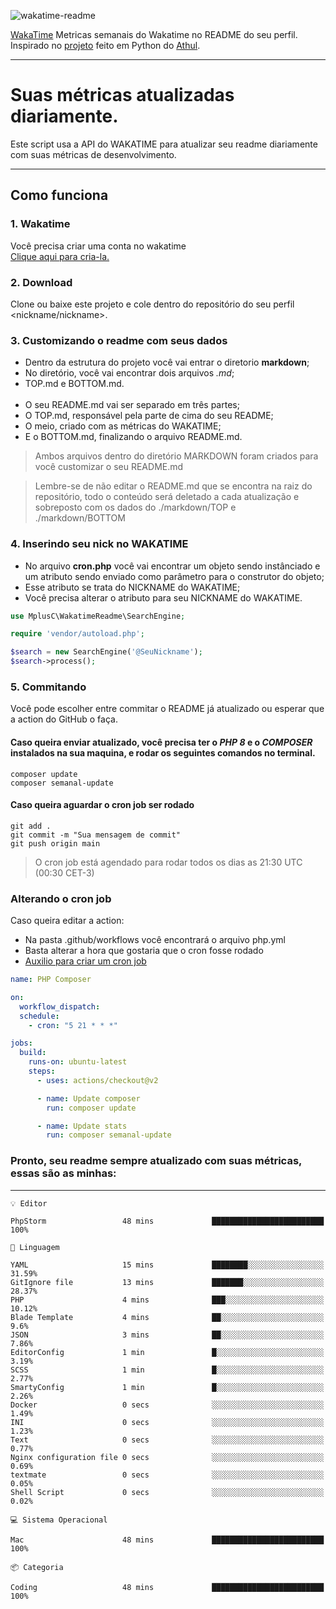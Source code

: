 ![wakatime-readme](https://socialify.git.ci/bymatheus/wakatime-readme/image?description=1&descriptionEditable=M%C3%A9tricas%20semanais%20do%20Wakatime%20no%20seu%20README%20de%20perfil.&font=KoHo&forks=1&language=1&owner=1&pattern=Signal&stargazers=1&theme=Dark)

[WakaTime](https://wakatime.com) Metricas semanais do Wakatime no README do seu perfil. <br>
Inspirado no [projeto](https://github.com/athul/waka-readme) feito em Python do [Athul](https://github.com/athul).
___

# Suas métricas atualizadas diariamente.
Este script usa a API do WAKATIME para atualizar seu readme diariamente com suas métricas de desenvolvimento.

___

## Como funciona

### 1. Wakatime
Você precisa criar uma conta no wakatime <br>
[Clique aqui para cria-la.](https://wakatime.com) 

### 2. Download
Clone ou baixe este projeto e cole dentro do repositório do seu perfil <nickname/nickname>.

### 3. Customizando o readme com seus dados
- Dentro da estrutura do projeto você vai entrar o diretorio **markdown**;  
- No diretório, você vai encontrar dois arquivos *.md*;
- TOP.md e BOTTOM.md.
<br><br>
- O seu README.md vai ser separado em três partes; 
- O TOP.md, responsável pela parte de cima do seu README;
- O meio, criado com as métricas do WAKATIME;
- E o BOTTOM.md, finalizando o arquivo README.md.<br>

> Ambos arquivos dentro do diretório MARKDOWN foram criados para você customizar o seu README.md

> Lembre-se de não editar o README.md que se encontra na raiz do repositório, todo o conteúdo será deletado a cada atualização e sobreposto com os dados do ./markdown/TOP e ./markdown/BOTTOM

### 4. Inserindo seu nick no WAKATIME
- No arquivo **cron.php** você vai encontrar um objeto sendo instânciado e um atributo sendo enviado como parâmetro para o construtor do objeto;
- Esse atributo se trata do NICKNAME do WAKATIME;
- Você precisa alterar o atributo para seu NICKNAME do WAKATIME.

```php
use MplusC\WakatimeReadme\SearchEngine;

require 'vendor/autoload.php';

$search = new SearchEngine('@SeuNickname');
$search->process();
```

### 5. Commitando
Você pode escolher entre commitar o README já atualizado ou esperar que a action do GitHub o faça. <br>

#### Caso queira enviar atualizado, você precisa ter o *PHP 8* e o *COMPOSER* instalados na sua maquina, e rodar os seguintes comandos no terminal.
```composer
composer update
composer semanal-update 
```

#### Caso queira aguardar o cron job ser rodado 
```git 
git add .
git commit -m "Sua mensagem de commit"
git push origin main
```

>O cron job está agendado para rodar todos os dias as 21:30 UTC (00:30 CET-3) 

### Alterando o cron job
Caso queira editar a action:

- Na pasta .github/workflows você encontrará o arquivo php.yml
- Basta alterar a hora que gostaria que o cron fosse rodado
- [Auxilio para criar um cron job](https://crontab.guru)

```yml
name: PHP Composer

on:
  workflow_dispatch:
  schedule:
    - cron: "5 21 * * *"

jobs:
  build:
    runs-on: ubuntu-latest
    steps:
      - uses: actions/checkout@v2

      - name: Update composer
        run: composer update

      - name: Update stats
        run: composer semanal-update
```

### Pronto, seu readme sempre atualizado com suas métricas, essas são as minhas:

___
```text
💡 Editor

PhpStorm                 48 mins             █████████████████████████       100%
```
```text
💬 Linguagem

YAML                     15 mins             ████████░░░░░░░░░░░░░░░░░     31.59%
GitIgnore file           13 mins             ███████░░░░░░░░░░░░░░░░░░     28.37%
PHP                      4 mins              ███░░░░░░░░░░░░░░░░░░░░░░     10.12%
Blade Template           4 mins              ██░░░░░░░░░░░░░░░░░░░░░░░       9.6%
JSON                     3 mins              ██░░░░░░░░░░░░░░░░░░░░░░░      7.86%
EditorConfig             1 min               █░░░░░░░░░░░░░░░░░░░░░░░░      3.19%
SCSS                     1 min               █░░░░░░░░░░░░░░░░░░░░░░░░      2.77%
SmartyConfig             1 min               █░░░░░░░░░░░░░░░░░░░░░░░░      2.26%
Docker                   0 secs              ░░░░░░░░░░░░░░░░░░░░░░░░░      1.49%
INI                      0 secs              ░░░░░░░░░░░░░░░░░░░░░░░░░      1.23%
Text                     0 secs              ░░░░░░░░░░░░░░░░░░░░░░░░░      0.77%
Nginx configuration file 0 secs              ░░░░░░░░░░░░░░░░░░░░░░░░░      0.69%
textmate                 0 secs              ░░░░░░░░░░░░░░░░░░░░░░░░░      0.05%
Shell Script             0 secs              ░░░░░░░░░░░░░░░░░░░░░░░░░      0.02%
```
```text
💻 Sistema Operacional

Mac                      48 mins             █████████████████████████       100%
```
```text
📦 Categoria

Coding                   48 mins             █████████████████████████       100%
```
